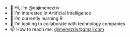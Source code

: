 - 👋 Hi, I’m @dajimenezriv
- 👀 I’m interested in Artificial Intelligence
- 🌱 I’m currently learning R
- 💞️ I’m looking to collaborate with technology companies
- 📫 How to reach me: djimenezriv@gmail.com

<!---
dajimenezriv/dajimenezriv is a ✨ special ✨ repository because its `README.md` (this file) appears on your GitHub profile.
You can click the Preview link to take a look at your changes.
--->

